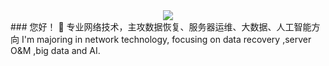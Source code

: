 <div align="center">
  <img src="[你的GIF链接或路径](https://github.com/DaZiDian/DaZiDian/blob/main/me.gif)" style="width: auto; height: auto;">
</div>
### 您好！ 👋
专业网络技术，主攻数据恢复、服务器运维、大数据、人工智能方向
I'm majoring in network technology, focusing on data recovery ,server O&M ,big data and AI.
<!--
**DaZiDian/DaZiDian** is a ✨ _special_ ✨ repository because its `README.md` (this file) appears on your GitHub profile.

Here are some ideas to get you started:

- 🔭 I’m currently working on ...
- 🌱 I’m currently learning ...
- 👯 I’m looking to collaborate on ...
- 🤔 I’m looking for help with ...
- 💬 Ask me about ...
- 😄 Pronouns: ...
- ⚡ Fun fact: ...
-->
📫 联系方式:
- 🖥️ QQ：2489043224
- 📱 WeChat：ZiDianSun2007
- 💬 Discord：dazidian
- 🎮 Minecraft：DZ1D
- 🎥 YouTube：[Link](https://www.youtube.com/channel/UCTLECmatBhW3K9lD1PGP76g)
- 🎮 Steam：[Link](https://steamcommunity.com/profiles/76561199084274218)
- 🎥 Twitch：[Link](https://www.twitch.tv/dazidian)
- 🐦 X（Twitter）：[Link](https://x.com/dazidian)

![DaZiDian's GitHub stats](https://github-readme-stats.vercel.app/api?username=DaZiDian&count_private=true&theme=tokyonight&language=zh_CN)
